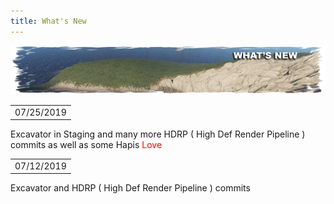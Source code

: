 ```yaml
---
title: What's New
---
```


<p>
  
<center><img src="wiki/images/whatsnew.png"></center>

<p>
<table><td>07/25/2019</td></table>
<p>Excavator in Staging and many more HDRP ( High Def Render Pipeline ) commits as well as some Hapis <span><font color=red>Love</font></span></p>

<p>
<table><td>07/12/2019</td></table>
<p>Excavator and HDRP ( High Def Render Pipeline ) commits</p>
